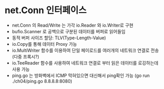 # net.Conn 인터페이스

- net.Conn 의 Read/Write 는 가각 io.Reader 와 io.Writer로 구현
- bufio.Scanner 로 공백으로 구분된 데이터를 버퍼로 읽어들임
- 동적 버퍼 사이즈 할당: TLV(Type-Length-Value)
- io.Copy를 통해 데이터 Proxy 가능
- io.MultiWriter 함수를 이용하여 단일 페이로드를 여러개의 네트워크 연결로 전송(다중 프록시?)
- io.TeeReader 함수를 사용하여 네트워크 연결로 부터 읽은 데이터를 로깅하는데 사용 가능
- ping.go 는 방화벽에서 ICMP 막혀있으면 대신해서 ping확인 가능 (go run ./ch04/ping.go 8.8.8.8:8080)
